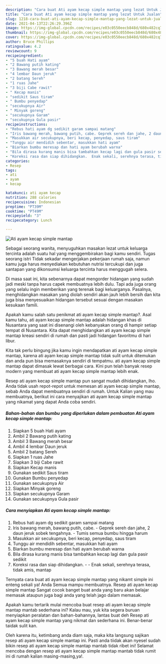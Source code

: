 ```yaml
---
description: "Cara buat Ati ayam kecap simple mantap yang lezat Untuk Jualan"
title: "Cara buat Ati ayam kecap simple mantap yang lezat Untuk Jualan"
slug: 1218-cara-buat-ati-ayam-kecap-simple-mantap-yang-lezat-untuk-jualan
date: 2021-04-13T22:26:29.396Z
image: https://img-global.cpcdn.com/recipes/e03c0550eecb848d/680x482cq70/ati-ayam-kecap-simple-mantap-foto-resep-utama.jpg
thumbnail: https://img-global.cpcdn.com/recipes/e03c0550eecb848d/680x482cq70/ati-ayam-kecap-simple-mantap-foto-resep-utama.jpg
cover: https://img-global.cpcdn.com/recipes/e03c0550eecb848d/680x482cq70/ati-ayam-kecap-simple-mantap-foto-resep-utama.jpg
author: Bruce Phillips
ratingvalue: 4.2
reviewcount: 9
recipeingredient:
- "5 buah Hati ayam"
- "2 Bawang putih kating"
- "3 Bawang merah besar"
- "4 lembar Daun jeruk"
- "2 batang Sereh"
- "1 ruas Jahe"
- "3 biji Cabe rawit"
- " Kecap manis"
- "sedikit Saus tiram"
- " Bumbu penyedap"
- "secukupnya Air"
- " Minyak goreng"
- "secukupnya Garam"
- "secukupnya Gula pasir"
recipeinstructions:
- "Rebus hati ayam dg sedikit garam sampai matang"
- "Iris bawang merah, bawang putih, cabe. Geprek sereh dan jahe, 2 daun jeruk sobek tengahnya. Tumis semua bumbu hingga harum"
- "Masukkan air secukupnya, beri kecap, penyedap, saus tiram"
- "Tunggu air mendidih sebentar, masukkan hati ayam"
- "Biarkan bumbu meresap dan hati ayam berubah warna"
- "Bila dirasa kurang manis bisa tambahkan kecap lagi dan gula pasir sedikit"
- "Koreksi rasa dan siap dihidangkan.  Enak sekali, serehnya terasa, tidak amis, mantap"
categories:
- Resep
tags:
- ati
- ayam
- kecap

katakunci: ati ayam kecap 
nutrition: 288 calories
recipecuisine: Indonesian
preptime: "PT39M"
cooktime: "PT49M"
recipeyield: "3"
recipecategory: Lunch

---
```



![Ati ayam kecap simple mantap](https://img-global.cpcdn.com/recipes/e03c0550eecb848d/680x482cq70/ati-ayam-kecap-simple-mantap-foto-resep-utama.jpg)

Sebagai seorang wanita, menyuguhkan masakan lezat untuk keluarga tercinta adalah suatu hal yang menggembirakan bagi kamu sendiri. Tugas seorang istri Tidak sekadar mengerjakan pekerjaan rumah saja, namun kamu juga harus menyediakan kebutuhan nutrisi tercukupi dan juga santapan yang dikonsumsi keluarga tercinta harus menggugah selera.

Di masa  saat ini, kita sebenarnya dapat mengorder hidangan yang sudah jadi meski tanpa harus capek membuatnya lebih dulu. Tapi ada juga orang yang selalu ingin memberikan yang terenak bagi keluarganya. Pasalnya, menghidangkan masakan yang diolah sendiri akan jauh lebih bersih dan kita juga bisa menyesuaikan hidangan tersebut sesuai dengan masakan kesukaan famili. 



Apakah kamu salah satu penikmat ati ayam kecap simple mantap?. Asal kamu tahu, ati ayam kecap simple mantap adalah hidangan khas di Nusantara yang saat ini disenangi oleh kebanyakan orang di hampir setiap tempat di Nusantara. Kita dapat menghidangkan ati ayam kecap simple mantap kreasi sendiri di rumah dan pasti jadi hidangan favoritmu di hari libur.

Kita tak perlu bingung jika kamu ingin mendapatkan ati ayam kecap simple mantap, karena ati ayam kecap simple mantap tidak sulit untuk ditemukan dan anda pun bisa memasaknya sendiri di tempatmu. ati ayam kecap simple mantap dapat dimasak lewat berbagai cara. Kini pun telah banyak resep modern yang membuat ati ayam kecap simple mantap lebih enak.

Resep ati ayam kecap simple mantap pun sangat mudah dihidangkan, lho. Anda tidak usah repot-repot untuk memesan ati ayam kecap simple mantap, sebab Anda dapat membuatnya sendiri di rumah. Untuk Kalian yang mau membuatnya, berikut ini cara menyajikan ati ayam kecap simple mantap yang nikamat yang dapat Anda coba sendiri.

<!--inarticleads1-->

##### Bahan-bahan dan bumbu yang diperlukan dalam pembuatan Ati ayam kecap simple mantap:

1. Siapkan 5 buah Hati ayam
1. Ambil 2 Bawang putih kating
1. Ambil 3 Bawang merah besar
1. Ambil 4 lembar Daun jeruk
1. Ambil 2 batang Sereh
1. Siapkan 1 ruas Jahe
1. Siapkan 3 biji Cabe rawit
1. Siapkan  Kecap manis
1. Gunakan sedikit Saus tiram
1. Gunakan  Bumbu penyedap
1. Gunakan secukupnya Air
1. Siapkan  Minyak goreng
1. Siapkan secukupnya Garam
1. Gunakan secukupnya Gula pasir




<!--inarticleads2-->

##### Cara menyiapkan Ati ayam kecap simple mantap:

1. Rebus hati ayam dg sedikit garam sampai matang
1. Iris bawang merah, bawang putih, cabe. - Geprek sereh dan jahe, 2 daun jeruk sobek tengahnya. - Tumis semua bumbu hingga harum
1. Masukkan air secukupnya, beri kecap, penyedap, saus tiram
1. Tunggu air mendidih sebentar, masukkan hati ayam
1. Biarkan bumbu meresap dan hati ayam berubah warna
1. Bila dirasa kurang manis bisa tambahkan kecap lagi dan gula pasir sedikit
1. Koreksi rasa dan siap dihidangkan. -  - Enak sekali, serehnya terasa, tidak amis, mantap




Ternyata cara buat ati ayam kecap simple mantap yang nikamt simple ini enteng sekali ya! Anda Semua mampu membuatnya. Resep ati ayam kecap simple mantap Sangat cocok banget buat anda yang baru akan belajar memasak ataupun juga bagi anda yang telah jago dalam memasak.

Apakah kamu tertarik mulai mencoba buat resep ati ayam kecap simple mantap mantab sederhana ini? Kalau mau, yuk kita segera buruan menyiapkan peralatan dan bahan-bahannya, lantas buat deh Resep ati ayam kecap simple mantap yang nikmat dan sederhana ini. Benar-benar taidak sulit kan. 

Oleh karena itu, ketimbang anda diam saja, maka kita langsung sajikan resep ati ayam kecap simple mantap ini. Pasti anda tiidak akan nyesel sudah bikin resep ati ayam kecap simple mantap mantab tidak ribet ini! Selamat mencoba dengan resep ati ayam kecap simple mantap mantab tidak rumit ini di rumah kalian masing-masing,ya!.

